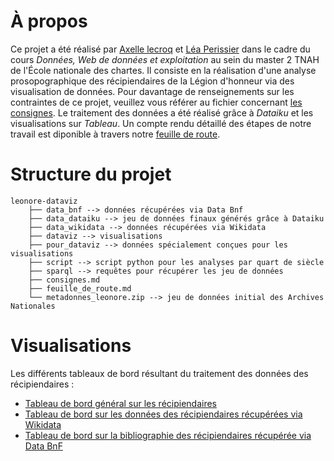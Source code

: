 # À propos

Ce projet a été réalisé par [Axelle lecroq](https://github.com/axellelecroq) et [Léa Perissier](https://github.com/leaprs) dans le cadre du cours _Données, Web de données et exploitation_ au sein du master 2 TNAH de l'École nationale des chartes. 
Il consiste en la réalisation d'une analyse prosopographique des récipiendaires de la Légion d'honneur via des visualisation de données. Pour davantage de renseignements sur les contraintes de ce projet, veuillez vous référer au fichier concernant [les consignes](https://github.com/axellelecroq/leonore-dataviz/blob/main/consignes.md).
Le traitement des données a été réalisé grâce à _Dataiku_ et les visualisations sur _Tableau_. Un compte rendu détaillé des étapes de notre travail est diponible à travers notre [feuille de route](https://github.com/axellelecroq/leonore-dataviz/blob/main/feuille_de_route.md).

# Structure du projet

``` 
leonore-dataviz
    ├── data_bnf --> données récupérées via Data Bnf
    ├── data_dataiku --> jeu de données finaux générés grâce à Dataiku
    ├── data_wikidata --> données récupérées via Wikidata
    ├── dataviz --> visualisations
    ├── pour_dataviz --> données spécialement conçues pour les visualisations
    ├── script --> script python pour les analyses par quart de siècle
    ├── sparql --> requêtes pour récupérer les jeu de données
    ├── consignes.md
    ├── feuille_de_route.md
    └── metadonnes_leonore.zip --> jeu de données initial des Archives Nationales
```

# Visualisations

Les différents tableaux de bord résultant du traitement des données des récipiendaires :

- [Tableau de bord général sur les récipiendaires](https://public.tableau.com/app/profile/lecroq/viz/Lonore_16220448187940/Gnrales)
- [Tableau de bord sur les données des récipiendaires récupérées via Wikidata](https://public.tableau.com/app/profile/lecroq/viz/Lonore_16220448187940/Wikidata)
- [Tableau de bord sur la bibliographie des récipiendaires récupérée via Data BnF](https://public.tableau.com/app/profile/lecroq/viz/Lonore_16220448187940/Bibliographie)
